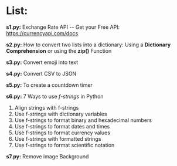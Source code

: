 <h1>List:</h1>

**s1.py:**  Exchange Rate API -- Get your Free API: https://currencyapi.com/docs

**s2.py:**  How to convert two lists into a dictionary: Using a **Dictionary Comprehension** or using the **zip()** Function

**s3.py:**  Convert emoji into text

**s4.py:**  Convert CSV to JSON

**s5.py:**  To create a countdown timer

**s6.py:**  7 Ways to use _f-strings_ in Python
<ol>
<li>Align strings with f-strings</li>
<li>Use f-strings with dictionary variables</li>
<li>Use f-strings to format binary and hexadecimal numbers</li>
<li>Use f-strings to format dates and times</li>
<li>Use f-strings to format currency values</li>
<li>Use f-strings with formatted strings</li>
<li>Use f-strings to format scientific notation</li>
</ol>

**s7.py:**  Remove image Background

